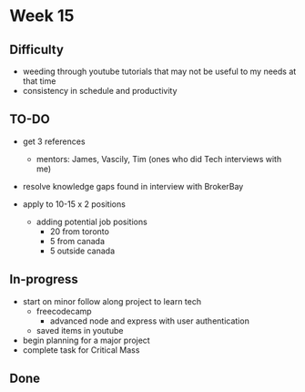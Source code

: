 # Week 15 

## Difficulty
- weeding through youtube tutorials that may not be useful to my needs at that time
- consistency in schedule and productivity

## TO-DO
- get 3 references
	- mentors: James, Vascily, Tim (ones who did Tech interviews with me)
- resolve knowledge gaps found in interview with BrokerBay

- apply to 10-15 x 2 positions
	- adding potential job positions
		- 20 from toronto
		- 5 from canada
		- 5 outside canada
## In-progress
- start on minor follow along project to learn tech
	- freecodecamp
		- advanced node and express with user authentication
	- saved items in youtube
- begin planning for a major project
- complete task for Critical Mass

## Done


